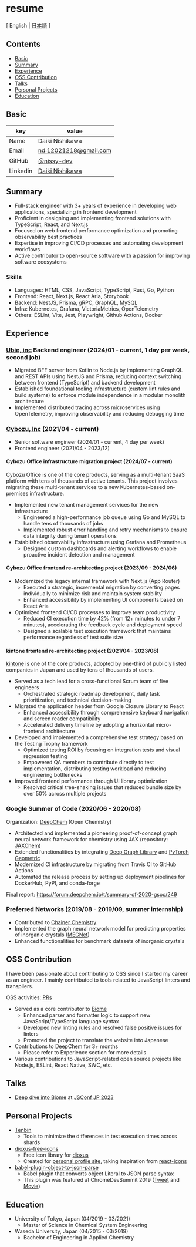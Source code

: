 # resume

[ English | [日本語](/README-ja.md) ]

## Contents

- [Basic](#basic)
- [Summary](#summary)
- [Experience](#experience)
- [OSS Contribution](#oss-contribution)
- [Talks](#talks)
- [Personal Projects](#personal-projects)
- [Education](#education)

## Basic

| key      | value                                                                     |
| -------- | ------------------------------------------------------------------------- |
| Name     | Daiki Nishikawa                                                           |
| Email    | nd.12021218@gmail.com                                                     |
| GitHub   | [＠nissy-dev](https://github.com/nissy-dev)                               |
| Linkedin | [Daiki Nishikawa](https://www.linkedin.com/in/daiki-nishikawa-85abbb1a6/) |

## Summary

- Full-stack engineer with 3+ years of experience in developing web applications, specializing in frontend development
- Proficient in designing and implementing frontend solutions with TypeScript, React, and Next.js
- Focused on web frontend performance optimization and promoting observability best practices
- Expertise in improving CI/CD processes and automating development workflows
- Active contributor to open-source software with a passion for improving software ecosystems

### Skills

- Languages: HTML, CSS, JavaScript, TypeScript, Rust, Go, Python
- Frontend: React, Next.js, React Aria, Storybook
- Backend: NestJS, Prisma, gRPC, GraphQL, MySQL
- Infra: Kubernetes, Grafana, VictoriaMetrics, OpenTelemetry
- Others: ESLint, Vite, Jest, Playwright, Github Actions, Docker

## Experience

### [Ubie, inc](https://ubiehealth.com/company) Backend engineer (2024/01 - current, 1 day per week, second job)

- Migrated BFF server from Kotlin to Node.js by implementing GraphQL and REST APIs using NestJS and Prisma, reducing context switching between frontend (TypeScript) and backend development
- Established foundational tooling infrastructure (custom lint rules and build systems) to enforce module independence in a modular monolith architecture
- Implemented distributed tracing across microservices using OpenTelemetry, improving observability and reducing debugging time

### [Cybozu, Inc](https://cybozu-global.com/) (2021/04 - current)

- Senior software engineer (2024/01 - current, 4 day per week)
- Frontend engineer (2021/04 - 2023/12)

#### Cybozu Office infrastructure migration project (2024/07 - current)

Cybozu Office is one of the core products, serving as a multi-tenant SaaS platform with tens of thousands of active tenants. This project involves migrating these multi-tenant services to a new Kubernetes-based on-premises infrastructure.

- Implemented new tenant management services for the new infrastructure
  - Engineered a high-performance job queue using Go and MySQL to handle tens of thousands of jobs
  - Implemented robust error handling and retry mechanisms to ensure data integrity during tenant operations
- Established observability infrastructure using Grafana and Prometheus
  - Designed custom dashboards and alerting workflows to enable proactive incident detection and management

#### Cybozu Office frontend re-architecting project (2023/09 - 2024/06)

- Modernized the legacy internal framework with Next.js (App Router)
  - Executed a strategic, incremental migration by converting pages individually to minimize risk and maintain system stability
  - Enhanced accessibility by implementing UI components based on React Aria
- Optimized frontend CI/CD processes to improve team productivity
  - Reduced CI execution time by 42% (from 12+ minutes to under 7 minutes), accelerating the feedback cycle and deployment speed
  - Designed a scalable test execution framework that maintains performance regardless of test suite size

#### kintone frontend re-architecting project (2021/04 - 2023/08)

[kintone](https://www.kintone.com/en-us/) is one of the core products, adopted by one-third of publicly listed companies in Japan and used by tens of thousands of users.

- Served as a tech lead for a cross-functional Scrum team of five engineers
  - Orchestrated strategic roadmap development, daily task prioritization, and technical decision-making
- Migrated the application header from Google Closure Library to React
  - Enhanced accessibility through comprehensive keyboard navigation and screen reader compatibility
  - Accelerated delivery timeline by adopting a horizontal micro-frontend architecture
- Developed and implemented a comprehensive test strategy based on the Testing Trophy framework
  - Optimized testing ROI by focusing on integration tests and visual regression testing
  - Empowered QA members to contribute directly to test implementation, distributing testing workload and reducing engineering bottlenecks
- Improved frontend performance through UI library optimization
  - Resolved critical tree-shaking issues that reduced bundle size by over 50% across multiple projects

### Google Summer of Code (2020/06 - 2020/08)

Organization: [DeepChem](https://github.com/deepchem/deepchem) (Open Chemistry)

- Architected and implemented a pioneering proof-of-concept graph neural network framework for chemistry using JAX (repository: [JAXChem](https://github.com/deepchem/jaxchem))
- Extended functionalities by integrating [Deep Graph Library](https://www.dgl.ai/) and [PyTorch Geometric](https://pytorch-geometric.readthedocs.io/en/latest/)
- Modernized CI infrastructure by migrating from Travis CI to GitHub Actions
- Automated the release process by setting up deployment pipelines for DockerHub, PyPI, and conda-forge

Final report: https://forum.deepchem.io/t/summary-of-2020-gsoc/249

### Preferred Networks (2019/08 - 2019/09, summer internship)

- Contributed to [Chainer Chemistry](https://github.com/chainer/chainer-chemistry)
- Implemented the graph neural network model for predicting properties of inorganic crystals ([MEGNet](https://github.com/materialsvirtuallab/megnet))
- Enhanced functionalities for benchmark datasets of inorganic crystals

## OSS Contribution

I have been passionate about contributing to OSS since I started my career as an engineer. I mainly contributed to tools related to JavaScript linters and transpilers.

OSS activities: [PRs](https://github.com/pulls?page=1&q=is%3Apr+author%3Anissy-dev+archived%3Afalse+-org%3Anissy-dev)

- Served as a core contributor to [Biome](https://github.com/biomejs/biome)
  - Enhanced parser and formatter logic to support new JavaScript/TypeScript language syntax
  - Developed new linting rules and resolved false positive issues for linters
  - Promoted the project to translate the website into Japanese
- Contributions to [DeepChem](https://github.com/deepchem/deepchem) for 3+ months
  - Please refer to Experience section for more details
- Various contributions to JavaScript-related open source projects like Node.js, ESLint, React Native, SWC, etc.

## Talks

- [Deep dive into Biome](https://speakerdeck.com/nissydev/deep-dive-into-biome-in-jsconf-2023) at [JSConf JP 2023](https://jsconf.jp/2023/talk/daiki-nishikawa-1/)

## Personal Projects

- [Tenbin](https://github.com/nissy-dev/tenbin)
  - Tools to minimize the differences in test execution times across shards
- [dioxus-free-icons](https://github.com/nissy-dev/dioxus-free-icons)
  - Free icon library for [dioxus](https://dioxuslabs.com/)
  - Created for [personal profile site](https://nissy.dev), taking inspiration from [react-icons](https://github.com/react-icons/react-icons)
- [babel-plugin-object-to-json-parse](https://github.com/nissy-dev/babel-plugin-object-to-json-parse)
  - Babel plugin that converts object Literal to JSON parse syntax
  - This plugin was featured at ChromeDevSummit 2019 ([Tweet](https://twitter.com/mathias/status/1198266203413897216?s=20) and [Movie](https://www.youtube.com/watch?v=ff4fgQxPaO0))

## Education

- University of Tokyo, Japan (04/2019 - 03/2021)
  - Master of Science in Chemical System Engineering
- Waseda University, Japan (04/2015 - 03/2019)
  - Bachelor of Engineering in Applied Chemistry
